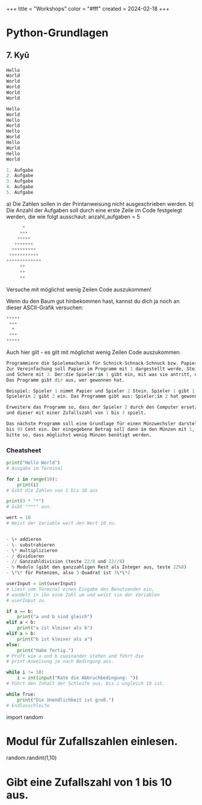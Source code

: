 +++
title = "Workshops"
color = "#fff"
created = 2024-02-18
+++

<script lang="ts">
  import Figure from '$lib/components/Figure.svelte';
</script>

# Python-Grundlagen

## 7. Kyū <Figure src="/images/kyu-7/belt-white.svg" alt="weißer Gürtel" />


```python:Aufgabe_1.py
Hello
World
World
World
World
World
```

```python:Aufgabe_2.py
Hello
World
Hello
World
Hello
World
Hello
World
Hello
World
```

```python:Aufgabe_3.py
1. Aufgabe
2. Aufgabe
3. Aufgabe
4. Aufgabe
5. Aufgabe
```

a) Die Zahlen sollen in der Printanweisung nicht ausgeschrieben werden.
b) Die Anzahl der Aufgaben soll durch eine erste Zeile im Code festgelegt werden,
die wie folgt ausschaut:  anzahl_aufgaben = 5

```python:Aufgabe_4_Baum.py
      *
     ***
    *****
   *******
  *********
 ***********
*************
     **
     **
     **
```

Versuche mit möglichst wenig Zeilen Code auszukommen!

Wenn du den Baum gut hinbekommen hast, kannst du dich ja noch an dieser
ASCII-Grafik versuchen:

```python:Aufgabe_5_Sanduhr.py
*****
 ***
  *
 ***
*****
```
Auch hier gilt - es gilt mit möglichst wenig Zeilen Code auszukommen.

```python:Aufgabe_6_schnick_schnack_schnuck.py
Programmiere die Spielemachanik für Schnick-Schnack-Schnuck bzw. Papier-Stein-Schere.
Zur Vereinfachung soll Papier im Programm mit 1 dargestellt werde, Stein mit 2
und Schere mit 3. Der:die Spieler:in 1 gibt ein, mit was sie antritt, ebenso Spieler:in 2.
Das Programm gibt dir aus, wer gewonnen hat.

Beispiel: Spieler 1 nimmt Papier und Spieler 2 Stein. Spieler 1 gibt 1 ein,
Spielerin 2 gibt 2 ein. Das Programmm gibt aus: Spieler:in 2 hat gewonnen.

```

```python:Aufgabe_7_schnick_schnack_schnuck.py
Erweitere das Programm so, dass der Spieler 2 durch den Computer ersetzt wird
und dieser mit einer Zufallszahl von 1 bis 3 spielt.

```

```python:Aufgabe_7_Muenzwechsler.py
Das nächste Programm soll eine Grundlage für einen Münzwechsler darstellen. Die Benutzerin gibt einen Geldbetrag von 1
bis 99 Cent ein. Der eingegebene Betrag soll dann in den Münzen mit 1, 2, 3, 10, 20 und 50 Cent ausgegeben werden - aber
bitte so, dass möglichst wenig Münzen benötigt werden.

```



### Cheatsheet

```python:cheatsheet.py
print("Hello World")
# Ausgabe im Terminal

for i in range(10):
    print(i)
# Gibt die Zahlen von 1 bis 10 aus

print(3 * "*")
# Gibt "***" aus.

wert = 10
# Weist der Variable wert den Wert 10 zu.


- \+ addieren
- \- substrahieren
- \* multiplizieren
- / dividieren
- // Ganzzahldivision (teste 22/8 und 22//8)
- % Modulo (gibt den ganzzahligen Rest als Integer aus, teste 22%8)
- \*\* für Potenzen, also 3-Quadrat ist 3\*\*2

userInput = int(userInput)
# Liest vom Terminal einen Eingabe des Benutzenden ein,
# wandelt in ihn eine Zahl um und weist sie der Variablen
# userInput zu.

if a == b:
    print("a und b sind gleich")
elif a < b:
    print("a ist kleiner als b")
elif a > b:
    print("b ist kleiner als a")
else:
    print("Habe fertig.")
# Prüft wie a und b zueinander stehen und führt die
# print-Anweisung je nach Bedingung aus.

while i != 10:
    i = int(input("Rate die Abbruchbedingung: "))
# Führt den Inhalt der Schleife aus, bis i ungleich 10 ist.

while True:
    print("Die Unendlichkeit ist groß.")
# Endlosschleife

```

import random
# Modul für Zufallszahlen einlesen.

random.randint(1,10)
# Gibt eine Zufallszahl von 1 bis 10 aus.
